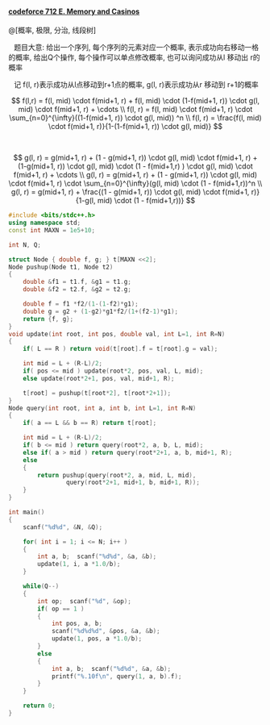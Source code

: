 #### [codeforce 712 E. Memory and Casinos](http://codeforces.com/contest/712/problem/E)

@[概率, 极限, 分治, 线段树]

&ensp; 题目大意: 给出一个序列, 每个序列的元素对应一个概率, 表示成功向右移动一格的概率, 给出Q个操作, 每个操作可以单点修改概率, 也可以询问成功从l 移动出 r的概率

&ensp; 记 f(l, r)表示成功从l点移动到r+1点的概率, g(l, r)表示成功从r 移动到 r+1的概率

$$
f(l,r) = f(l, mid) \cdot f(mid+1, r) + f(l, mid) \cdot (1-f(mid+1, r)) \cdot g(l, mid) \cdot f(mid+1, r) + \cdots \\
f(l, r) = f(l, mid) \cdot f(mid+1, r) \cdot \sum_{n=0}^{\infty}((1-f(mid+1, r)) \cdot g(l, mid)) ^n \\ 
f(l, r) = \frac{f(l, mid) \cdot f(mid+1, r)}{1-(1-f(mid+1, r)) \cdot g(l, mid)}
$$

&nbsp;

$$
g(l, r) = g(mid+1, r) + (1 - g(mid+1, r)) \cdot g(l, mid) \cdot f(mid+1, r) + (1-g(mid+1, r)) \cdot g(l, mid) \cdot (1 - f(mid+1,r) ) \cdot g(l, mid) \cdot f(mid+1, r) + \cdots \\ 
g(l, r) = g(mid+1, r) + (1 - g(mid+1, r)) \cdot g(l, mid) \cdot f(mid+1, r) \cdot \sum_{n=0}^{\infty}(g(l, mid) \cdot (1 - f(mid+1,r))^n \\
g(l, r) = g(mid+1, r) + \frac{(1 - g(mid+1, r)) \cdot g(l, mid) \cdot f(mid+1, r)}{1-g(l, mid) \cdot (1 - f(mid+1,r))}
$$


```cpp
#include <bits/stdc++.h>
using namespace std;
const int MAXN = 1e5+10;

int N, Q;

struct Node { double f, g; } t[MAXN <<2];
Node pushup(Node t1, Node t2)
{
    double &f1 = t1.f, &g1 = t1.g;
    double &f2 = t2.f, &g2 = t2.g;

    double f = f1 *f2/(1-(1-f2)*g1);
    double g = g2 + (1-g2)*g1*f2/(1+(f2-1)*g1);
    return {f, g};
}
void update(int root, int pos, double val, int L=1, int R=N)
{
    if( L == R ) return void(t[root].f = t[root].g = val);

    int mid = L + (R-L)/2;
    if( pos <= mid ) update(root*2, pos, val, L, mid);
    else update(root*2+1, pos, val, mid+1, R);

    t[root] = pushup(t[root*2], t[root*2+1]);
}
Node query(int root, int a, int b, int L=1, int R=N)
{
    if( a == L && b == R) return t[root];

    int mid = L + (R-L)/2;
    if( b <= mid ) return query(root*2, a, b, L, mid);
    else if( a > mid ) return query(root*2+1, a, b, mid+1, R);
    else
    {
        return pushup(query(root*2, a, mid, L, mid),
                query(root*2+1, mid+1, b, mid+1, R));
    }
}

int main()
{
    scanf("%d%d", &N, &Q);

    for( int i = 1; i <= N; i++ )
    {
        int a, b;  scanf("%d%d", &a, &b);
        update(1, i, a *1.0/b);
    }

    while(Q--)
    {
        int op;  scanf("%d", &op);
        if( op == 1 )
        {
            int pos, a, b;
            scanf("%d%d%d", &pos, &a, &b);
            update(1, pos, a *1.0/b);
        }
        else
        {
            int a, b;  scanf("%d%d", &a, &b);
            printf("%.10f\n", query(1, a, b).f);
        }
    }

    return 0;
}
```